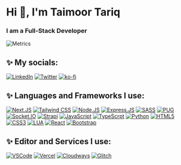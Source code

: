 # Hi 👋, I'm Taimoor Tariq
### I am a Full-Stack Developer
<!-- ![My GitHub stats](https://github-readme-stats.vercel.app/api?username=Taimoor-Tariq&show_icons=true)
![Top Langs](https://github-readme-stats.vercel.app/api/top-langs/?username=Taimoor-Tariq&layout=compact) -->
![Metrics](https://metrics.lecoq.io/Taimoor-Tariq?template=classic&base.metadata=0&isocalendar=1&isocalendar.duration=half-year&config.timezone=America%2FNew_York&config.display=columns)

## ✨ My socials:
[![LinkedIn](https://img.shields.io/badge/LinkedIn-0077B5?style=for-the-badge&logo=linkedin&logoColor=white)](https://www.linkedin.com/in/MuhammadTaimoorTariq)
[![Twitter](https://img.shields.io/badge/Twitter-1DA1F2?style=for-the-badge&logo=twitter&logoColor=white)](https://twitter.com/_TaimoorTariq)
[![ko-fi](https://img.shields.io/badge/Ko--fi-F16061?style=for-the-badge&logo=ko-fi&logoColor=white)](https://ko-fi.com/C0C030IH9)

## ✨ Languages and Frameworks I use:
[![Next.JS](https://img.shields.io/badge/next.js-000000?style=for-the-badge&logo=nextdotjs&logoColor=white)](#)
[![Tailwind CSS](https://img.shields.io/badge/Tailwind_CSS-38B2AC?style=for-the-badge&logo=tailwind-css&logoColor=white)](#)
[![Node.JS](https://img.shields.io/badge/Node.js-339933?style=for-the-badge&logo=nodedotjs&logoColor=white)](#)
[![Express.JS](https://img.shields.io/badge/Express.js-000000?style=for-the-badge&logo=express&logoColor=white)](#)
[![SASS](https://img.shields.io/badge/Sass-CC6699?style=for-the-badge&logo=sass&logoColor=white)](#)
[![PUG](https://img.shields.io/badge/Pug-E3C29B?style=for-the-badge&logo=pug&logoColor=black)](#)
[![Socket.IO](https://img.shields.io/badge/Socket.io-010101?&style=for-the-badge&logo=Socket.io&logoColor=white)](#)
[![Strapi](https://img.shields.io/badge/strapi-2e7eea?style=for-the-badge&logo=strapi&logoColor=white)](#)
[![JavaScript](https://img.shields.io/badge/JavaScript-323330?style=for-the-badge&logo=javascript&logoColor=F7DF1E)](#)
[![TypeScrpt](https://img.shields.io/badge/TypeScript-007ACC?style=for-the-badge&logo=typescript&logoColor=white)](#)
[![Python](https://img.shields.io/badge/Python-FFD43B?style=for-the-badge&logo=python&logoColor=blue)](#)
[![HTML5](https://img.shields.io/badge/HTML5-E34F26?style=for-the-badge&logo=html5&logoColor=white)](#)
[![CSS3](https://img.shields.io/badge/CSS3-1572B6?style=for-the-badge&logo=css3&logoColor=white)](#)
[![LUA](https://img.shields.io/badge/Lua-2C2D72?style=for-the-badge&logo=lua&logoColor=white)](#)
[![React](https://img.shields.io/badge/React-20232A?style=for-the-badge&logo=react&logoColor=61DAFB)](#)
[![Bootstrap](https://img.shields.io/badge/Bootstrap-563D7C?style=for-the-badge&logo=bootstrap&logoColor=white)](#)

## ✨ Editor and Services I use:
[![VSCode](https://img.shields.io/badge/Visual_Studio_Code-0078D4?style=for-the-badge&logo=visual%20studio%20code&logoColor=white)](#)
[![Vercel](https://img.shields.io/badge/Vercel-000000?style=for-the-badge&logo=Vercel&logoColor=white)](#)
[![Cloudways](https://img.shields.io/badge/Cloudways-2C39BD?style=for-the-badge&logo=Cloudways&logoColor=white)](#)
[![Glitch](https://img.shields.io/badge/Glitch-3333FF?style=for-the-badge&logo=Glitch&logoColor=white)](#)

<!-- ## ✨ Featured Repos
[![Readme Card](https://github-readme-stats.vercel.app/api/pin/?username=Taimoor-Tariq&repo=BetterDiscordStuff)](https://github.com/Taimoor-Tariq/BetterDiscordStuff)
[![Readme Card](https://github-readme-stats.vercel.app/api/pin/?username=Taimoor-Tariq&repo=BetterDiscordStuff)](https://github.com/Taimoor-Tariq/BetterDiscordStuff) -->
